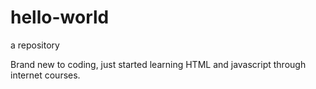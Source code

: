 # hello-world
a repository 

Brand new to coding, just started learning HTML and javascript through internet courses. 
